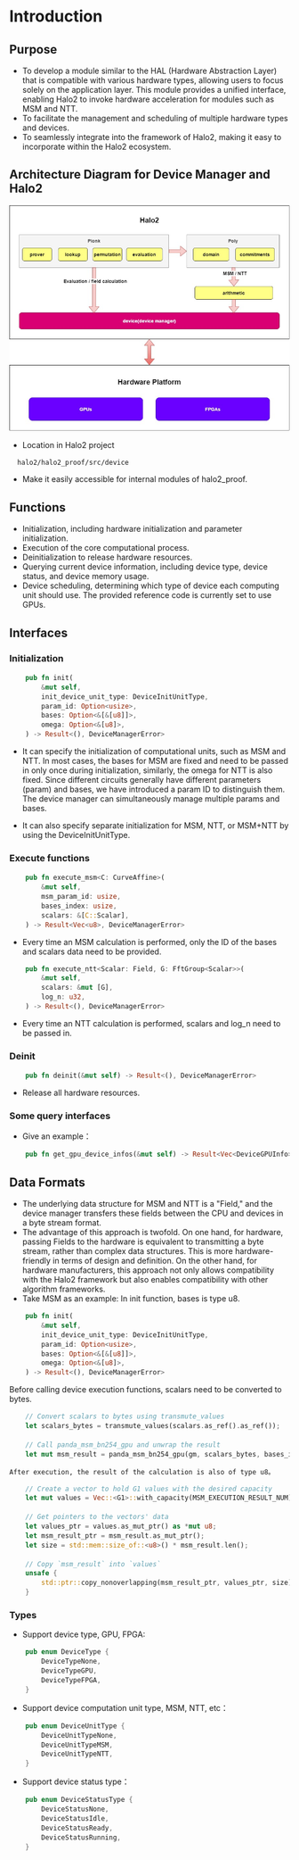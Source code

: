 
# Introduction


## Purpose
*  To develop a module similar to the HAL (Hardware Abstraction Layer) that is compatible with various hardware types, allowing users to focus solely on the application layer. This module provides a unified interface, enabling Halo2 to invoke hardware acceleration for modules such as MSM and NTT.
*  To facilitate the management and scheduling of multiple hardware types and devices.
*  To seamlessly integrate into the framework of Halo2, making it easy to incorporate within the Halo2 ecosystem.


## Architecture Diagram for Device Manager and Halo2 

![Architecture Diagram for Device Manager and Halo2](doc/../architecture.jpg)

* Location in Halo2 project
```
  halo2/halo2_proof/src/device
```
* Make it easily accessible for internal modules of halo2_proof.


## Functions
* Initialization, including hardware initialization and parameter initialization.
* Execution of the core computational process.
* Deinitialization to release hardware resources.
* Querying current device information, including device type, device status, and device memory usage.
* Device scheduling, determining which type of device each computing unit should use. The provided reference code is currently set to use GPUs.


## Interfaces
### Initialization
```Rust
    pub fn init(
        &mut self,
        init_device_unit_type: DeviceInitUnitType,
        param_id: Option<usize>,
        bases: Option<&[&[u8]]>,
        omega: Option<&[u8]>,
    ) -> Result<(), DeviceManagerError> 
```
* It can specify the initialization of computational units, such as MSM and NTT. In most cases, the bases for MSM are fixed and need to be passed in only once during initialization, similarly, the omega for NTT is also fixed.
Since different circuits generally have different parameters (param) and bases, we have introduced a param ID to distinguish them. The device manager can simultaneously manage multiple params and bases.

* It can also specify separate initialization for MSM, NTT, or MSM+NTT by using the DeviceInitUnitType.

### Execute functions
``` Rust
    pub fn execute_msm<C: CurveAffine>(
        &mut self,
        msm_param_id: usize,
        bases_index: usize,
        scalars: &[C::Scalar],
    ) -> Result<Vec<u8>, DeviceManagerError> 
```
* Every time an MSM calculation is performed, only the ID of the bases and scalars data need to be provided. 


``` Rust
    pub fn execute_ntt<Scalar: Field, G: FftGroup<Scalar>>(
        &mut self,
        scalars: &mut [G],
        log_n: u32,
    ) -> Result<(), DeviceManagerError> 
```
* Every time an NTT calculation is performed, scalars and log_n need to be passed in.

### Deinit
``` Rust
    pub fn deinit(&mut self) -> Result<(), DeviceManagerError>
```
* Release all hardware resources.

### Some query interfaces
* Give an example：
``` Rust
    pub fn get_gpu_device_infos(&mut self) -> Result<Vec<DeviceGPUInfo>, DeviceManagerError> 
```

## Data Formats
* The underlying data structure for MSM and NTT is a "Field," and the device manager transfers these fields between the CPU and devices in a byte stream format.
* The advantage of this approach is twofold. On one hand, for hardware, passing Fields to the hardware is equivalent to transmitting a byte stream, rather than complex data structures. This is more hardware-friendly in terms of design and definition. On the other hand, for hardware manufacturers, this approach not only allows compatibility with the Halo2 framework but also enables compatibility with other algorithm frameworks.
* Take MSM as an example:
  In init function, bases is type u8.
```Rust
    pub fn init(
        &mut self,
        init_device_unit_type: DeviceInitUnitType,
        param_id: Option<usize>,
        bases: Option<&[&[u8]]>,
        omega: Option<&[u8]>,
    ) -> Result<(), DeviceManagerError> 
```
   Before calling device execution functions, scalars need to be converted to bytes.
``` Rust
    // Convert scalars to bytes using transmute_values
    let scalars_bytes = transmute_values(scalars.as_ref().as_ref());

    // Call panda_msm_bn254_gpu and unwrap the result
    let mut msm_result = panda_msm_bn254_gpu(gm, scalars_bytes, bases_index).unwrap();
```

    After execution, the result of the calculation is also of type u8。
``` Rust
    // Create a vector to hold G1 values with the desired capacity
    let mut values = Vec::<G1>::with_capacity(MSM_EXECUTION_RESULT_NUM);

    // Get pointers to the vectors' data
    let values_ptr = values.as_mut_ptr() as *mut u8;
    let msm_result_ptr = msm_result.as_mut_ptr();
    let size = std::mem::size_of::<u8>() * msm_result.len();

    // Copy `msm_result` into `values`
    unsafe {
        std::ptr::copy_nonoverlapping(msm_result_ptr, values_ptr, size);
    }
```

### Types
* Support device type, GPU, FPGA:
``` Rust
    pub enum DeviceType {
        DeviceTypeNone,
        DeviceTypeGPU,
        DeviceTypeFPGA,
    }
```

* Support device computation unit type, MSM, NTT, etc：
``` Rust
    pub enum DeviceUnitType {
        DeviceUnitTypeNone,
        DeviceUnitTypeMSM,
        DeviceUnitTypeNTT,
    }
```

* Support device status type：
``` Rust
    pub enum DeviceStatusType {
        DeviceStatusNone,
        DeviceStatusIdle,
        DeviceStatusReady,
        DeviceStatusRunning,
    }
```



